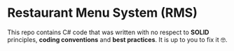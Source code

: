 # Restaurant Menu System (RMS)
This repo contains C# code that was written with no respect to **SOLID** principles, **coding conventions** and **best practices**.
It is up to you to fix it 🤓.

